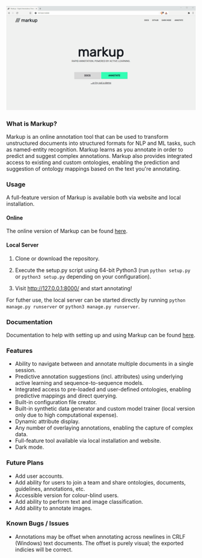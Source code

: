 ![](demo.gif)

### What is Markup?

Markup is an online annotation tool that can be used to transform unstructured documents into structured formats for NLP and ML tasks, such as named-entity recognition. Markup learns as you annotate in order to predict and suggest complex annotations. Markup also provides integrated access to existing and custom ontologies, enabling the prediction and suggestion of ontology mappings based on the text you're annotating.

### Usage

A full-feature version of Markup is available both via website and local installation.

#### Online

The online version of Markup can be found <a href="https://www.getmarkup.com/">here</a>.

#### Local Server

1. Clone or download the repository.

2. Execute the setup.py script using 64-bit Python3 (run `python setup.py` or `python3 setup.py` depending on your configuration).

3. Visit <a href="http://127.0.0.1:8000/">http://127.0.0.1:8000/</a> and start annotating!

For futher use, the local server can be started directly by running `python manage.py runserver` or `python3 manage.py runserver`.

### Documentation

Documentation to help with setting up and using Markup can be found <a href="https://www.getmarkup.com/docs">here</a>.

### Features

- Ability to navigate between and annotate multiple documents in a single session.
- Predictive annotation suggestions (incl. attributes) using underlying active learning and sequence-to-sequence models.
- Integrated access to pre-loaded and user-defined ontologies, enabling predictive mappings and direct querying.
- Built-in configuration file creator.
- Built-in synthetic data generator and custom model trainer (local version only due to high computational expense).
- Dynamic attribute display.
- Any number of overlaying annotations, enabling the capture of complex data.
- Full-feature tool available via local installation and website.
- Dark mode.

### Future Plans

- Add user accounts.
- Add ability for users to join a team and share ontologies, documents, guidelines, annotations, etc.
- Accessible version for colour-blind users.
- Add ability to perform text and image classification.
- Add ability to annotate images.

### Known Bugs / Issues
- Annotations may be offset when annotating across newlines in CRLF (Windows) text documents. The offset is purely visual; the exported indicies will be correct.